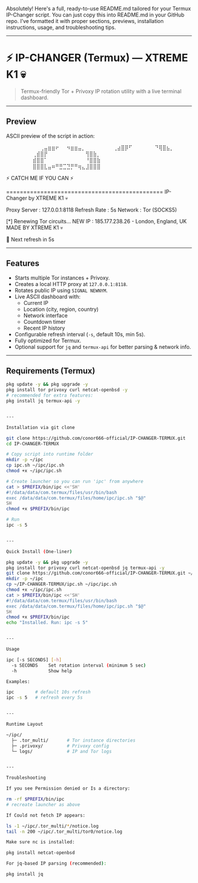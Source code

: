 Absolutely! Here's a full, ready-to-use README.md tailored for your Termux IP-Changer script. You can just copy this into README.md in your GitHub repo. I’ve formatted it with proper sections, previews, installation instructions, usage, and troubleshooting tips.


---

# ⚡ IP-CHANGER (Termux) — XTREME K1 💀

> Termux-friendly Tor + Privoxy IP rotation utility with a live terminal dashboard.

---

## Preview

ASCII preview of the script in action:

⠀⠀⠀⠀⠀⠀⠀⠀⠀⢀⣤⣶⣶⠖⠀⠀⠲⣶⣶⣤⡀ ⠀⠀⠀⠀⠀⠀⠀⢀⣴⣿⡿⠋⠀⠀⠀⠀⠀⠀⠙⢿⣿⣦⡀ ⠀⠀⠀⠀⠀⠀⠀⢀⣾⣿⡟⠀⠀⠀⠀⠀⠀⠀⠀⠀⠀⢻⣿⣷⡀ ⠀⠀⠀⠀⠀⠀⠀⣾⣿⣿⠁⠀⠀⠀⠀⠀⠀⠀⠀⠀⠀⠘⣿⣿⣷ ⠀⠀⠀⠀⠀⠀⠀⣿⣿⣿⣇⣤⠶⠛⣛⣉⣙⡛⠛⢶⣄⣸⣿⣿⣿

⚡ CATCH ME IF YOU CAN ⚡

============================================== IP-Changer by XTREME K1 💀

Proxy Server : 127.0.0.1:8118 Refresh Rate : 5s Network      : Tor (SOCKS5)

[*] Renewing Tor circuits... NEW IP : 185.177.238.26 - London, England, UK MADE BY XTREME K1 💀

🔄 Next refresh in 5s

---

## Features

- Starts multiple Tor instances + Privoxy.
- Creates a local HTTP proxy at `127.0.0.1:8118`.
- Rotates public IP using `SIGNAL NEWNYM`.
- Live ASCII dashboard with:
  - Current IP
  - Location (city, region, country)
  - Network interface
  - Countdown timer
  - Recent IP history
- Configurable refresh interval (`-s`, default 10s, min 5s).
- Fully optimized for Termux.
- Optional support for `jq` and `termux-api` for better parsing & network info.

---

## Requirements (Termux)

```bash
pkg update -y && pkg upgrade -y
pkg install tor privoxy curl netcat-openbsd -y
# recommended for extra features:
pkg install jq termux-api -y


---

Installation via git clone

git clone https://github.com/conor666-official/IP-CHANGER-TERMUX.git
cd IP-CHANGER-TERMUX

# Copy script into runtime folder
mkdir -p ~/ipc
cp ipc.sh ~/ipc/ipc.sh
chmod +x ~/ipc/ipc.sh

# Create launcher so you can run 'ipc' from anywhere
cat > $PREFIX/bin/ipc <<'SH'
#!/data/data/com.termux/files/usr/bin/bash
exec /data/data/com.termux/files/home/ipc/ipc.sh "$@"
SH
chmod +x $PREFIX/bin/ipc

# Run
ipc -s 5


---

Quick Install (One-liner)

pkg update -y && pkg upgrade -y
pkg install tor privoxy curl netcat-openbsd jq termux-api -y
git clone https://github.com/conor666-official/IP-CHANGER-TERMUX.git ~/IP-CHANGER-TERMUX
mkdir -p ~/ipc
cp ~/IP-CHANGER-TERMUX/ipc.sh ~/ipc/ipc.sh
chmod +x ~/ipc/ipc.sh
cat > $PREFIX/bin/ipc <<'SH'
#!/data/data/com.termux/files/usr/bin/bash
exec /data/data/com.termux/files/home/ipc/ipc.sh "$@"
SH
chmod +x $PREFIX/bin/ipc
echo "Installed. Run: ipc -s 5"


---

Usage

ipc [-s SECONDS] [-h]
  -s SECONDS    Set rotation interval (minimum 5 sec)
  -h            Show help

Examples:

ipc        # default 10s refresh
ipc -s 5   # refresh every 5s


---

Runtime Layout

~/ipc/
  ├─ .tor_multi/       # Tor instance directories
  ├─ .privoxy/         # Privoxy config
  └─ logs/             # IP and Tor logs


---

Troubleshooting

If you see Permission denied or Is a directory:

rm -rf $PREFIX/bin/ipc
# recreate launcher as above

If Could not fetch IP appears:

ls -1 ~/ipc/.tor_multi/*/notice.log
tail -n 200 ~/ipc/.tor_multi/tor0/notice.log

Make sure nc is installed:

pkg install netcat-openbsd

For jq-based IP parsing (recommended):

pkg install jq


